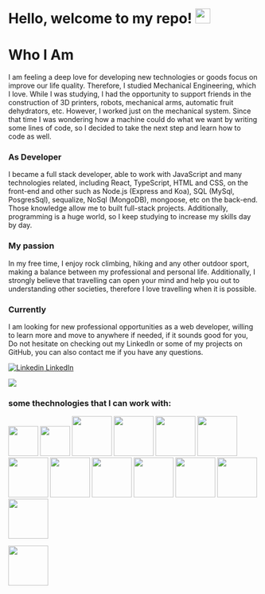 # Hello, welcome to my repo! <img src="https://raw.githubusercontent.com/MartinHeinz/MartinHeinz/master/wave.gif" width="30px">

# Who I Am


I am feeling a deep love for developing new technologies or goods focus on improve our life quality. Therefore,  I studied Mechanical Engineering, which I love. While I was studying, I had the opportunity to support friends in the construction of 3D printers, robots, mechanical arms, automatic fruit dehydrators, etc. However, I worked just on the mechanical system. Since that time I was wondering how a machine could do what we want by writing some lines of code, so I decided to take the next step and learn how to code as well.

### As Developer 
I became a full stack developer,  able to work with JavaScript and many technologies related, including React, TypeScript,  HTML and CSS, on the front-end and other such as Node.js (Express and Koa), SQL (MySql, PosgresSql), sequalize, NoSql (MongoDB), mongoose, etc on the back-end. Those knowledge allow me to built full-stack projects. Additionally, programming is a huge world, so I keep studying to increase my skills day by day.

### My passion
In my free time, I enjoy rock climbing, hiking and any other outdoor sport, making a balance between my professional and personal life. Additionally, I strongly believe that travelling can open your mind and help you out to understanding other societies, therefore I love travelling when it is possible.


### Currently
I am looking for new professional opportunities as a web developer, willing to learn more and move to anywhere if needed, if it sounds good for you, Do not hesitate on checking out my LinkedIn or some of my projects on GitHub, you can also contact me if you have any questions.

[![Linkedin](https://i.stack.imgur.com/gVE0j.png) LinkedIn](https://www.linkedin.com/in/jose-lamas/)
&nbsp;



<a href="jllt1992@gmail.com" target ="_blank"> <img src="https://img.shields.io/badge/gmail-%23DD0031.svg?&style=for-the-badge&logo=gmail&logoColor=white"/> </a>

### some thechnologies that I can work with: 

 <img src="https://seeklogo.com/images/N/nodejs-logo-FBE122E377-seeklogo.com.png" width="60px"> <img src="https://images.vexels.com/media/users/3/166382/isolated/preview/1ad81b62ad0ec81a584bc22016fd016f-lenguaje-de-programaci-oacute-n-html-plano-by-vexels.png" width="60px">    <img src="https://upload.wikimedia.org/wikipedia/commons/thumb/4/47/React.svg/1200px-React.svg.png" width="80px"> <img src="https://upload.wikimedia.org/wikipedia/commons/thumb/4/4c/Typescript_logo_2020.svg/1200px-Typescript_logo_2020.svg.png" width="80px"> <img src="https://upload.wikimedia.org/wikipedia/commons/thumb/9/96/Sass_Logo_Color.svg/1280px-Sass_Logo_Color.svg.png" width="80px">   <img src="https://w7.pngwing.com/pngs/74/216/png-transparent-node-js-javascript-server-side-scripting-font-node-js-angle-text-logo.png" width="80px">    <img src="https://www.thinktanker.io/wp-content/uploads/2019/12/Koa-nodejs-logo-300x300.png" width="80px">      <img src="https://miro.medium.com/max/365/1*Jr3NFSKTfQWRUyjblBSKeg.png" width="80px">   <img src="https://www.sistemasumgcoban.com/wp-content/uploads/2018/05/postgresql-logo.png" width="80px">  <img src="https://cdn4.iconfinder.com/data/icons/logos-3/181/MySQL-512.png" width="80px">  <img src="https://cdn.iconscout.com/icon/free/png-256/sequelize-1-1175002.png" width="80px">  <img src="https://victorroblesweb.es/wp-content/uploads/2016/11/mongodb.png" width="80px">  <img src="https://niralar.com/wp-content/uploads/2018/07/mongoose.jpg" width="80px">

<img src="" width="80px">
    

    
 
  





